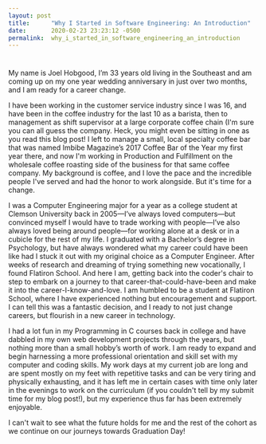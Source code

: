 ```yaml
---
layout: post
title:      "Why I Started in Software Engineering: An Introduction"
date:       2020-02-23 23:23:12 -0500
permalink:  why_i_started_in_software_engineering_an_introduction
---
```


# 
My name is Joel Hobgood, I’m 33 years old living in the Southeast and am coming up on my one year wedding anniversary in just over two months, and I am ready for a career change.

I have been working in the customer service industry since I was 16, and have been in the coffee industry for the last 10 as a barista, then to management as shift supervisor at a large corporate coffee chain (I'm sure you can all guess the company. Heck, you might even be sitting in one as you read this blog post! I left to manage a small, local specialty coffee bar that was named Imbibe Magazine’s 2017 Coffee Bar of the Year my first year there, and now I'm working in Production and Fulfillment on the wholesale coffee roasting side of the business for that same coffee company. My background is coffee, and I love the pace and the incredible people I've served and had the honor to work alongside. But it's time for a change.

I was a Computer Engineering major for a year as a college student at Clemson University back in 2005—I’ve always loved computers—but convinced myself I would have to trade working with people—I’ve also always loved being around people—for working alone at a desk or in a cubicle for the rest of my life. I graduated with a Bachelor’s degree in Psychology, but have always wondered what my career could have been like had I stuck it out with my original choice as a Computer Engineer. After weeks of research and dreaming of trying something new vocationally, I found Flatiron School. And here I am, getting back into the coder's chair to step to embark on a journey to that career-that-could-have-been and make it into the career-I-know-and-love. I am humbled to be a student at Flatiron School, where I have experienced nothing but encouragement and support. I can tell this was a fantastic decision, and I ready to not just change careers, but flourish in a new career in technology.


I had a lot fun in my Programming in C courses back in college and have dabbled in my own web development projects through the years, but nothing more than a small hobby’s worth of work. I am ready to expand and begin harnessing a more professional orientation and skill set with my computer and coding skills. My work days at my current job are long and are spent mostly on my feet with repetitive tasks and can be very tiring and physically exhausting, and it has left me in certain cases with time only later in the evenings to work on the curriculum (if you couldn't tell by my submit time for my blog post!), but my experience thus far has been extremely enjoyable.

I can't wait to see what the future holds for me and the rest of the cohort as we continue on our journeys towards Graduation Day!
